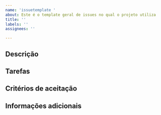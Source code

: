 ```yaml
---
name: 'issuetemplate '
about: Este é o template geral de issues no qual o projeto utiliza
title: ''
labels: ''
assignees: ''

---
```



## Descrição

## Tarefas

## Critérios de aceitação

## Informações adicionais
